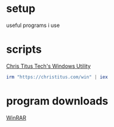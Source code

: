 # setup
useful programs i use

# scripts
[Chris Titus Tech's Windows Utility](https://github.com/christitustech/winutil)  
```ps1
irm "https://christitus.com/win" | iex
```
# program downloads
[WinRAR](https://www.win-rar.com/postdownload.html?&L=0)
